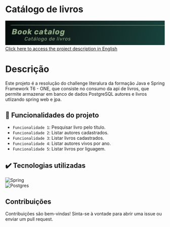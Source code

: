 # Catálogo de livros
![Image whit project title](https://github.com/mafortthiago/challenge-literAlura/blob/main/fundo.png?raw=true)
[Click here to access the project description in English](https://github.com/mafortthiago/challenge-literAlura/blob/main/README-en.md)
# Descrição
Este projeto é a resolução do challenge literalura da formação Java e Spring Framework T6 - ONE, que consiste no consumo da api de livros, que permite armazenar em banco de dados PostgreSQL autores e livros utlizando spring web e jpa.
## :hammer: Funcionalidades do projeto

- `Funcionalidade 1`: Pesquisar livro pelo título.
- `Funcionalidade 2`: Listar autores cadastrados.
- `Funcionalidade 3`: Listar livros cadastrados.
- `Funcionalidade 4`: Listar autores vivos por ano.
- `Funcionalidade 5`: Listar livros por liguagem.

## ✔️ Tecnologias utilizadas

![Spring](https://img.shields.io/badge/spring-%236DB33F.svg?style=for-the-badge&logo=spring&logoColor=white)<br>
![Postgres](https://img.shields.io/badge/postgres-%23316192.svg?style=for-the-badge&logo=postgresql&logoColor=white)<br>

## Contribuições

Contribuições são bem-vindas! Sinta-se à vontade para abrir uma issue ou enviar um pull request.
